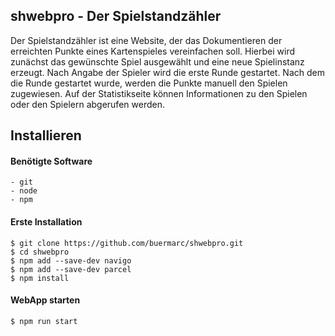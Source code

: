 ## shwebpro - Der Spielstandzähler
Der Spielstandzähler ist eine Website, der das Dokumentieren der erreichten Punkte eines Kartenspieles vereinfachen soll. Hierbei wird zunächst das gewünschte Spiel ausgewählt und eine neue Spielinstanz erzeugt. Nach Angabe der Spieler wird die erste Runde gestartet. Nach dem die Runde gestartet wurde, werden die Punkte manuell den Spielen zugewiesen. Auf der Statistikseite können Informationen zu den Spielen oder den Spielern abgerufen werden.
## Installieren
#### Benötigte Software
```
- git
- node
- npm
```
#### Erste Installation
```
$ git clone https://github.com/buermarc/shwebpro.git
$ cd shwebpro
$ npm add --save-dev navigo
$ npm add --save-dev parcel
$ npm install
```
#### WebApp starten
```
$ npm run start
```
